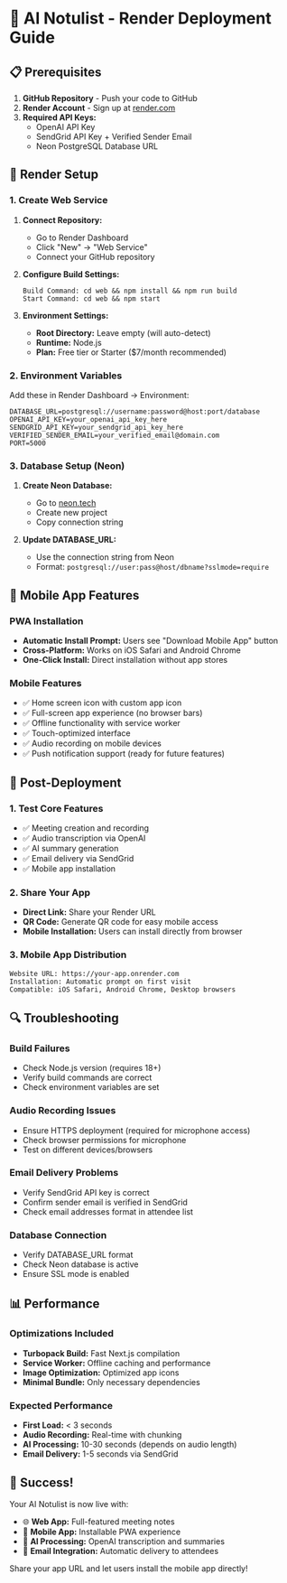 # 🚀 AI Notulist - Render Deployment Guide

## 📋 Prerequisites

1. **GitHub Repository** - Push your code to GitHub
2. **Render Account** - Sign up at [render.com](https://render.com)
3. **Required API Keys:**
   - OpenAI API Key
   - SendGrid API Key + Verified Sender Email
   - Neon PostgreSQL Database URL

## 🔧 Render Setup

### 1. Create Web Service

1. **Connect Repository:**
   - Go to Render Dashboard
   - Click "New" → "Web Service"
   - Connect your GitHub repository

2. **Configure Build Settings:**
   ```
   Build Command: cd web && npm install && npm run build
   Start Command: cd web && npm start
   ```

3. **Environment Settings:**
   - **Root Directory:** Leave empty (will auto-detect)
   - **Runtime:** Node.js
   - **Plan:** Free tier or Starter ($7/month recommended)

### 2. Environment Variables

Add these in Render Dashboard → Environment:

```
DATABASE_URL=postgresql://username:password@host:port/database
OPENAI_API_KEY=your_openai_api_key_here
SENDGRID_API_KEY=your_sendgrid_api_key_here
VERIFIED_SENDER_EMAIL=your_verified_email@domain.com
PORT=5000
```

### 3. Database Setup (Neon)

1. **Create Neon Database:**
   - Go to [neon.tech](https://neon.tech)
   - Create new project
   - Copy connection string

2. **Update DATABASE_URL:**
   - Use the connection string from Neon
   - Format: `postgresql://user:pass@host/dbname?sslmode=require`

## 📱 Mobile App Features

### PWA Installation
- **Automatic Install Prompt:** Users see "Download Mobile App" button
- **Cross-Platform:** Works on iOS Safari and Android Chrome
- **One-Click Install:** Direct installation without app stores

### Mobile Features
- ✅ Home screen icon with custom app icon
- ✅ Full-screen app experience (no browser bars)
- ✅ Offline functionality with service worker
- ✅ Touch-optimized interface
- ✅ Audio recording on mobile devices
- ✅ Push notification support (ready for future features)

## 🎯 Post-Deployment

### 1. Test Core Features
- ✅ Meeting creation and recording
- ✅ Audio transcription via OpenAI
- ✅ AI summary generation
- ✅ Email delivery via SendGrid
- ✅ Mobile app installation

### 2. Share Your App
- **Direct Link:** Share your Render URL
- **QR Code:** Generate QR code for easy mobile access
- **Mobile Installation:** Users can install directly from browser

### 3. Mobile App Distribution
```
Website URL: https://your-app.onrender.com
Installation: Automatic prompt on first visit
Compatible: iOS Safari, Android Chrome, Desktop browsers
```

## 🔍 Troubleshooting

### Build Failures
- Check Node.js version (requires 18+)
- Verify build commands are correct
- Check environment variables are set

### Audio Recording Issues
- Ensure HTTPS deployment (required for microphone access)
- Check browser permissions for microphone
- Test on different devices/browsers

### Email Delivery Problems
- Verify SendGrid API key is correct
- Confirm sender email is verified in SendGrid
- Check email addresses format in attendee list

### Database Connection
- Verify DATABASE_URL format
- Check Neon database is active
- Ensure SSL mode is enabled

## 📊 Performance

### Optimizations Included
- **Turbopack Build:** Fast Next.js compilation
- **Service Worker:** Offline caching and performance
- **Image Optimization:** Optimized app icons
- **Minimal Bundle:** Only necessary dependencies

### Expected Performance
- **First Load:** < 3 seconds
- **Audio Recording:** Real-time with chunking
- **AI Processing:** 10-30 seconds (depends on audio length)
- **Email Delivery:** 1-5 seconds via SendGrid

## 🎉 Success!

Your AI Notulist is now live with:
- 🌐 **Web App:** Full-featured meeting notes
- 📱 **Mobile App:** Installable PWA experience  
- 🤖 **AI Processing:** OpenAI transcription and summaries
- 📧 **Email Integration:** Automatic delivery to attendees

Share your app URL and let users install the mobile app directly!